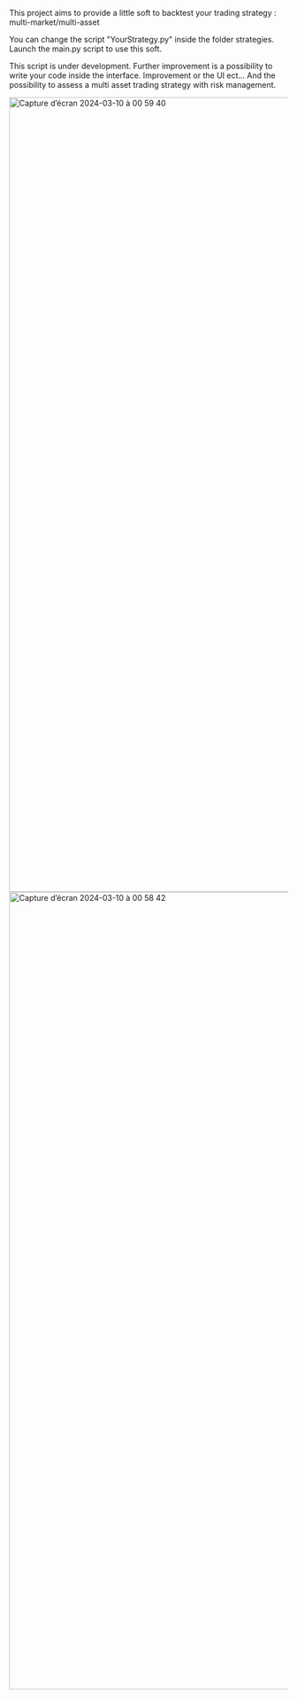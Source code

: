 This project aims to provide a little soft to backtest your trading strategy : multi-market/multi-asset

You can change the script "YourStrategy.py" inside the folder strategies. 
Launch the main.py script to use this soft.

This script is under development. Further improvement is a possibility to write your code inside the interface. Improvement or the UI ect... 
And the possibility to assess a multi asset trading strategy with risk management.

<img width="1434" alt="Capture d’écran 2024-03-10 à 00 59 40" src="https://github.com/guillaumePoidatz/BackTest/assets/79081686/f13ffe11-3ea3-4287-ac94-d2b779585f44">
<img width="1439" alt="Capture d’écran 2024-03-10 à 00 58 42" src="https://github.com/guillaumePoidatz/BackTest/assets/79081686/3d3390a3-8e4d-4350-bf5f-b61a1c9292f4">
